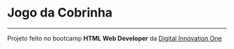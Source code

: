 <h1>Jogo da Cobrinha</h1>
<hr>
<p>
    Projeto feito no bootcamp <b>HTML Web Developer</b> da <a href="https://web.digitalinnovation.one/home">Digital Innovation One</a>
</p>